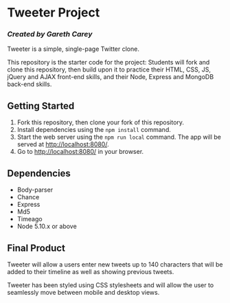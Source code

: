 # Tweeter Project

### _Created by Gareth Carey_

Tweeter is a simple, single-page Twitter clone.

This repository is the starter code for the project: Students will fork and clone this repository, then build upon it to practice their HTML, CSS, JS, jQuery and AJAX front-end skills, and their Node, Express and MongoDB back-end skills.

## Getting Started

1. Fork this repository, then clone your fork of this repository.
2. Install dependencies using the `npm install` command.
3. Start the web server using the `npm run local` command. The app will be served at <http://localhost:8080/>.
4. Go to <http://localhost:8080/> in your browser.

## Dependencies

- Body-parser
- Chance
- Express
- Md5
- Timeago
- Node 5.10.x or above

## Final Product

Tweeter will allow a users enter new tweets up to 140 characters that will be added to their timeline as well as showing previous tweets.

Tweeter has been styled using CSS stylesheets and will allow the user to seamlessly move between mobile and desktop views.
